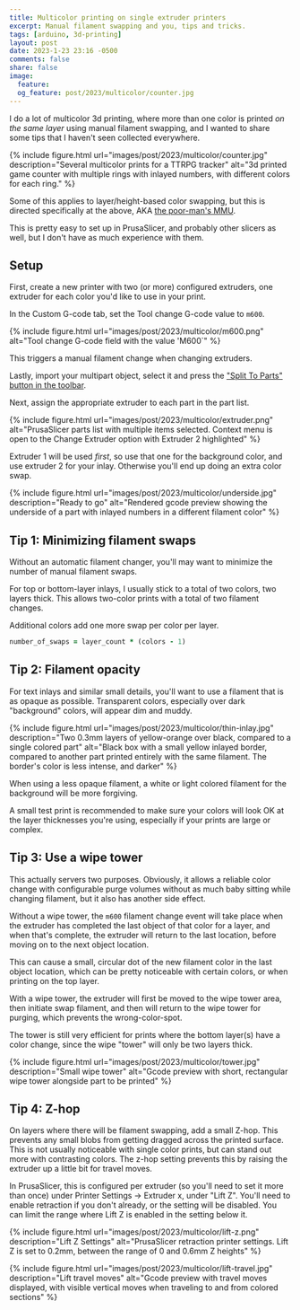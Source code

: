 ```yaml
---
title: Multicolor printing on single extruder printers
excerpt: Manual filament swapping and you, tips and tricks. 
tags: [arduino, 3d-printing]
layout: post
date: 2023-1-23 23:16 -0500
comments: false
share: false
image:
  feature: 
  og_feature: post/2023/multicolor/counter.jpg
---
```


I do a lot of multicolor 3d printing, where more than one color is printed _on the same layer_ using manual filament swapping, and I wanted to share some tips that I haven't seen collected everywhere.

{% include figure.html url="images/post/2023/multicolor/counter.jpg" description="Several multicolor prints for a TTRPG tracker" alt="3d printed game counter with multiple rings with inlayed numbers, with different colors for each ring." %}

Some of this applies to layer/height-based color swapping, but this is directed specifically at the above, AKA [the poor-man's MMU](https://www.instructables.com/Poor-Mans-MMU-Multicolor-Printing-With-Single-Extr/).

This is pretty easy to set up in PrusaSlicer, and probably other slicers as well, but I don't have as much experience with them.

## Setup

First, create a new printer with two (or more) configured extruders, one extruder for each color you'd like to use in your print.

In the Custom G-code tab, set the Tool change G-code value to `m600`.

{% include figure.html url="images/post/2023/multicolor/m600.png" alt="Tool change G-code field with the value 'M600`" %}

This triggers a manual filament change when changing extruders.

Lastly, import your multipart object, select it and press the ["Split To Parts" button in the toolbar](https://help.prusa3d.com/article/split-to-objects-parts_1751).

Next, assign the appropriate extruder to each part in the part list.

{% include figure.html url="images/post/2023/multicolor/extruder.png" alt="PrusaSlicer parts list with multiple items selected. Context menu is open to the Change Extruder option with Extruder 2 highlighted" %}

Extruder 1 will be used _first_, so use that one for the background color, and use extruder 2 for your inlay. Otherwise you'll end up doing an extra color swap.

{% include figure.html url="images/post/2023/multicolor/underside.jpg" description="Ready to go" alt="Rendered gcode preview showing the underside of a part with inlayed numbers in a different filament color" %}

## Tip 1: Minimizing filament swaps

Without an automatic filament changer, you'll may want to minimize the number of manual filament swaps.

For top or bottom-layer inlays, I usually stick to a total of two colors, two layers thick. This allows two-color prints with a total of two filament changes.

Additional colors add one more swap per color per layer.

```ruby
number_of_swaps = layer_count * (colors - 1)
```

## Tip 2: Filament opacity

For text inlays and similar small details, you'll want to use a filament that is as opaque as possible. Transparent colors, especially over dark "background" colors, will appear dim and muddy.

{% include figure.html url="images/post/2023/multicolor/thin-inlay.jpg" description="Two 0.3mm layers of yellow-orange over black, compared to a single colored part" alt="Black box with a small yellow inlayed border, compared to another part printed entirely with the same filament. The border's color is less intense, and darker" %}

When using a less opaque filament, a white or light colored filament for the background will be more forgiving.

A small test print is recommended to make sure your colors will look OK at the layer thicknesses you're using, especially if your prints are large or complex.

## Tip 3: Use a wipe tower

This actually servers two purposes. Obviously, it allows a reliable color change with configurable purge volumes without as much baby sitting while changing filament, but it also has another side effect.

Without a wipe tower, the `m600` filament change event will take place when the extruder has completed the last object of that color for a layer, and when that's complete, the extruder will return to the last location, before moving on to the next object location.

This can cause a small, circular dot of the new filament color in the last object location, which can be pretty noticeable with certain colors, or when printing on the top layer.

With a wipe tower, the extruder will first be moved to the wipe tower area, then initiate swap filament, and then will return to the wipe tower for purging, which prevents the wrong-color-spot.

The tower is still very efficient for prints where the bottom layer(s) have a color change, since the wipe "tower" will only be two layers thick.

{% include figure.html url="images/post/2023/multicolor/tower.jpg" description="Small wipe tower" alt="Gcode preview with short, rectangular wipe tower alongside part to be printed" %}

## Tip 4: Z-hop

On layers where there will be filament swapping, add a small Z-hop. This prevents any small blobs from getting dragged across the printed surface. This is not usually noticeable with single color prints, but can stand out more with contrasting colors. The z-hop setting prevents this by raising the extruder up a little bit for travel moves.

In PrusaSlicer, this is configured per extruder (so you'll need to set it more than once) under Printer Settings -> Extruder x, under "Lift Z". You'll need to enable retraction if you don't already, or the setting will be disabled. You can limit the range where Lift Z is enabled in the setting below it.

{% include figure.html url="images/post/2023/multicolor/lift-z.png" description="Lift Z Settings" alt="PrusaSlicer retraction printer settings. Lift Z is set to 0.2mm, between the range of 0 and 0.6mm Z heights" %}

{% include figure.html url="images/post/2023/multicolor/lift-travel.jpg" description="Lift travel moves" alt="Gcode preview with travel moves displayed, with visible vertical moves when traveling to and from colored sections" %}
